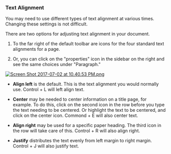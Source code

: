 ### Text Alignment

You may need to use different types of text alignment at various times. Changing these settings is not difficult.

There are two options for adjusting text alignment in your document.

1. To the far right of the default toolbar are icons for the four standard text alignments for a page.

2. Or, you can click on the "properties" icon in the sidebar on the right and see the same choices under "Paragraph."

[![Screen Shot 2017-07-02 at 10.40.53 PM.png](https://s19.postimg.org/s7aihor0j/Screen_Shot_2017-07-02_at_10.40.53_PM.png)](https://postimg.org/image/9rq1kacvz/)

* **Align left** is the default. This is the text alignment you would normally use. Control + L will left align text.

* **Center** may be needed to center information on a title page, for example. To do this, click on the second icon in the row before you type the text needing to be centered. Or highlight the text to be centered, and click on the center icon. Commond + E will also center text.

* **Align right** may be used for a specific paper heading. The third icon in the row will take care of this. Control + R will also align right.

* **Justify** distributes the text evenly from left margin to right margin. Control + J will also justify text.




